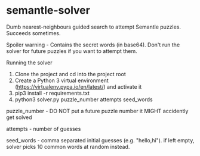 # semantle-solver
Dumb nearest-neighbours guided search to attempt Semantle puzzles. Succeeds sometimes.

Spoiler warning - Contains the secret words (in base64). Don't run the solver for future puzzles if you want to attempt them.

Running the solver
1. Clone the project and cd into the project root
2. Create a Python 3 virtual environment (https://virtualenv.pypa.io/en/latest/) and activate it
3. pip3 install -r requirements.txt
4. python3 solver.py puzzle_number attempts seed_words

puzzle_number - DO NOT put a future puzzle number it MIGHT accidently get solved

attempts - number of guesses

seed_words - comma separated initial guesses (e.g. "hello,hi"). if left empty, solver picks 10 common words at random instead.

